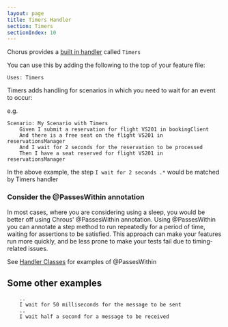 ```yaml
---
layout: page
title: Timers Handler
section: Timers
sectionIndex: 10
---
```


Chorus provides a [built in handler](/pages/BuiltInHandlers/BuiltInHandlers) called `Timers`

You can use this by adding the following to the top of your feature file:

    Uses: Timers
    
Timers adds handling for scenarios in which you need to wait for an event to occur:

e.g.

    Scenario: My Scenario with Timers
        Given I submit a reservation for flight VS201 in bookingClient
        And there is a free seat on the flight VS201 in reservationsManager
        And I wait for 2 seconds for the reservation to be processed
        Then I have a seat reserved for flight VS201 in reservationsManager
         
In the above example, the step `I wait for 2 seconds .*` would be matched by Timers handler

### Consider the @PassesWithin annotation

In most cases, where you are considering using a sleep, you would be better off using Chrous' @PassesWithin annotation.
Using @PassesWithin you can annotate a step method to run repeatedly for a period of time, waiting for assertions to be satisfied.
This approach can make your features run more quickly, and be less prone to make your tests fail due to timing-related issues.

See [Handler Classes](/pages/Handlers/HandlerClasses) for examples of @PassesWithin

## Some other examples

        ..
        I wait for 50 milliseconds for the message to be sent
        ..
        I wait half a second for a message to be received
        
        
